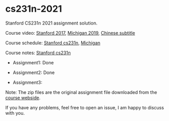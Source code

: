 # cs231n-2021
Stanford CS231n 2021 assignment solution.

Course video: [Stanford 2017](https://www.youtube.com/playlist?list=PL3FW7Lu3i5JvHM8ljYj-zLfQRF3EO8sYv), [Michigan 2019](https://www.youtube.com/playlist?list=PL5-TkQAfAZFbzxjBHtzdVCWE0Zbhomg7r), [Chinese subtitle](https://www.bilibili.com/video/BV1Dx411n7UE)

Course schedule: [Stanford cs231n](http://cs231n.stanford.edu/schedule.html), [Michigan](https://web.eecs.umich.edu/~justincj/teaching/eecs498/FA2020/schedule.html)

Course notes: [Stanford cs231n](https://cs231n.github.io/)

- Assignment1: Done

- Assignment2: Done

- Assignment3:

Note: The zip files are the original assignment file downloaded from the [course webside](https://cs231n.github.io/).

If you have any problems, feel free to open an issue, I am happy to discuss with you.   
